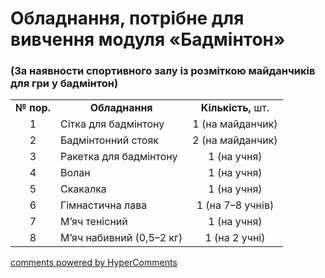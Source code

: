 <div id="hypercomments_widget" class="js-hypercomments-widget invisible"></div>

# Обладнання, потрібне для вивчення модуля «Бадмінтон»

### (За наявности спортивного залу із розміткою майданчиків для гри у бадмінтон)

<table>
<tbody>
<tr>
<td align="center"><b>№ пор.</b></td>
<td align="center"><b>Обладнання</b></td>
<td align="center"><b>Кількість,</b> шт.</td>
</tr>
<tr class="odd">
<td align="center">1</td>
<td>Сітка для бадмінтону</td>
<td align="center">1 (на майданчик)</td>
</tr>
<tr class="even">
<td align="center">2</td>
<td>Бадмінтонний стояк</td>
<td align="center">2 (на майданчик)</td>
</tr>
<tr class="odd">
<td align="center">3</td>
<td>Ракетка для бадмінтону</td>
<td align="center">1 (на учня)</td>
</tr>
<tr class="even">
<td align="center">4</td>
<td>Волан</td>
<td align="center">1 (на учня)</td>
</tr>
<tr class="odd">
<td align="center">5</td>
<td>Скакалка</td>
<td align="center">1 (на учня)</td>
</tr>
<tr class="even">
<td align="center">6</td>
<td>Гімнастична лава</td>
<td align="center">1 (на 7–8 учнів)</td>
</tr>
<tr class="odd">
<td align="center">7</td>
<td>М’яч тенісний</td>
<td align="center">1 (на учня)</td>
</tr>
<tr class="even">
<td align="center">8</td>
<td>М’яч набивний (0,5–2 кг)</td>
<td align="center">1 (на 2 учні)</td>
</tr>
</tbody>
</table>

<div class="js-hypercomments-container">
    <a href="http://hypercomments.com" class="hc-link" title="comments widget">comments powered by HyperComments</a>
</div>